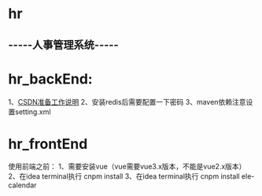 # hr
## -----人事管理系统-----

# hr_backEnd:
1、[CSDN准备工作说明](https://blog.csdn.net/nuaa042216/article/details/112504407?utm_medium=distribute.pc_relevant_download.none-task-blog-2~default~BlogCommendFromBaidu~default-2.nonecase&depth_1-utm_source=distribute.pc_relevant_download.none-task-blog-2~default~BlogCommendFromBaidu~default-2.nonecas)
2、安装redis后需要配置一下密码
3、maven依赖注意设置setting.xml

# hr_frontEnd
使用前端之前：
1、需要安装vue（vue需要vue3.x版本，不能是vue2.x版本）
2、在idea terminal执行 cnpm install
3、在idea terminal执行 cnpm install ele-calendar